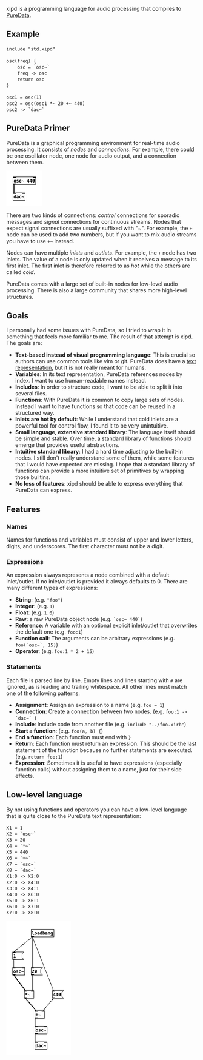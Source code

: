 xipd is a programming language for audio processing that compiles to
[PureData](http://msp.ucsd.edu/Pd_documentation/index.htm).

## Example

```
include "std.xipd"

osc(freq) {
    osc = `osc~`
    freq -> osc
    return osc
}

osc1 = osc(1)
osc2 = osc(osc1 *~ 20 +~ 440)
osc2 -> `dac~`
```

## PureData Primer

PureData is a graphical programming environment for real-time audio processing.
It consists of *nodes* and *connections*. For example, there could be one
oscillator node, one node for audio output, and a connection between them.

![](screenshots/simple.png)

There are two kinds of connections: *control* connections for sporadic messages
and *signal* connections for continuous streams. Nodes that expect signal
connections are usually suffixed with "~". For example, the `+` node can be
used to add two numbers, but if you want to mix audio streams you have to use
`+~` instead.

Nodes can have multiple *inlets* and *outlets*. For example, the `+` node has
two inlets. The value of a node is only updated when it receives a message to
its first inlet. The first inlet is therefore referred to as *hot* while the
others are called *cold*.

PureData comes with a large set of built-in nodes for low-level audio
processing. There is also a large community that shares more high-level
structures.

## Goals

I personally had some issues with PureData, so I tried to wrap it in something
that feels more familiar to me. The result of that attempt is xipd. The goals
are:

-   **Text-based instead of visual programming language**: This is crucial so
    authors can use common tools like vim or git. PureData does have a [text
    representation](http://puredata.info/docs/developer/PdFileFormat), but it is
    not really meant for humans.
-   **Variables**: In its text representation, PureData references nodes by
    index. I want to use human-readable names instead.
-   **Includes**: In order to structure code, I want to be able to split it into
    several files.
-   **Functions**: With PureData it is common to copy large sets of nodes.
    Instead I want to have functions so that code can be reused in a structured
    way.
-   **Inlets are hot by default**: While I understand that cold inlets are a
    powerful tool for control flow, I found it to be very unintuitive.
-   **Small language, extensive standard library**: The language itself should be
    simple and stable. Over time, a standard library of functions should emerge
    that provides useful abstractions.
-   **Intuitive standard library**: I had a hard time adjusting to the built-in
    nodes. I still don't really understand some of them, while some features that
    I would have expected are missing. I hope that a standard library of
    functions can provide a more intuitive set of primitives by wrapping those
    builtins.
-   **No loss of features**: xipd should be able to express everything that
    PureData can express.

## Features

### Names

Names for functions and variables must consist of upper and lower letters,
digits, and underscores. The first character must not be a digit.

### Expressions

An expression always represents a node combined with a default inlet/outlet. If
no inlet/outlet is provided it always defaults to 0. There are many
different types of expressions:

-   **String**: (e.g. `"foo"`)
-   **Integer**: (e.g. `1`)
-   **Float**: (e.g. `1.0`)
-   **Raw**: a raw PureData object node (e.g. `` `osc~ 440` ``)
-   **Reference**: A variable with an optional explicit inlet/outlet that
    overwrites the default one (e.g. `foo:1`)
-   **Function call**: The arguments can be arbitrary expressions (e.g.
    ``foo(`osc~`, 15)``)
-   **Operator**: (e.g. `foo:1 * 2 + 15`)

### Statements

Each file is parsed line by line. Empty lines and lines starting with `#` are
ignored, as is leading and trailing whitespace. All other lines must match one
of the following patterns:

-   **Assignment**: Assign an expression to a name (e.g. `foo = 1`)
-   **Connection**: Create a connection between two nodes. (e.g. ``foo:1 ->
    `dac~` ``)
-   **Include**: Include code from another file (e.g. `include "../foo.xirb"`)
-   **Start a function**: (e.g. `foo(a, b) {`)
-   **End a function**: Each function must end with `}`
-   **Return**: Each function must return an expression. This should be the
    last statement of the function because no further statements are executed.
    (e.g. `return foo:1`)
-   **Expression**: Sometimes it is useful to have expressions (especially
    function calls) without assigning them to a name, just for their side
    effects.

## Low-level language

By not using functions and operators you can have a low-level language that is
quite close to the PureData text representation:

```
X1 = 1
X2 = `osc~`
X3 = 20
X4 = `*~`
X5 = 440
X6 = `+~`
X7 = `osc~`
X8 = `dac~`
X1:0 -> X2:0
X2:0 -> X4:0
X3:0 -> X4:1
X4:0 -> X6:0
X5:0 -> X6:1
X6:0 -> X7:0
X7:0 -> X8:0
```

![](screenshots/example.png)

